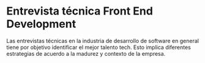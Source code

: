 # Entrevista técnica Front End Development

Las entrevistas técnicas en la industria de desarrollo de software en general tiene por objetivo identificar el mejor talento tech. Esto implica diferentes estrategias de acuerdo a la madurez y contexto de la empresa.
